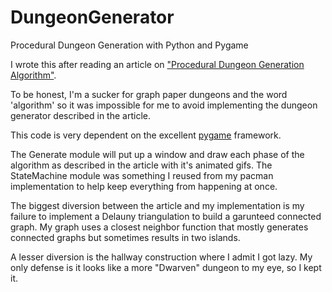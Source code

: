 # DungeonGenerator
Procedural Dungeon Generation with Python and Pygame

I wrote this after reading an article on ["Procedural Dungeon Generation Algorithm"](http://gamasutra.com/blogs/AAdonaac/20150903/252889/Procedural_Dungeon_Generation_Algorithm.php).

To be honest, I'm a sucker for graph paper dungeons and the word 'algorithm' so it was impossible for me
to avoid implementing the dungeon generator described in the article.

This code is very dependent on the excellent [pygame](http://pygame.org) framework.

The Generate module will put up a window and draw each phase of the algorithm as described in the
article with it's animated gifs.  The StateMachine module was something I reused from my pacman implementation
to help keep everything from happening at once.

The biggest diversion between the article and my implementation is my failure to implement a Delauny triangulation
to build a garunteed connected graph.  My graph uses a closest neighbor function that mostly generates connected
graphs but sometimes results in two islands.

A lesser diversion is the hallway construction where I admit I got lazy.  My only defense is it looks like a more
"Dwarven" dungeon to my eye, so I kept it.

